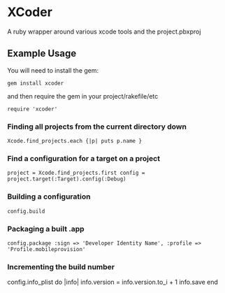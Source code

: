 # XCoder

A ruby wrapper around various xcode tools and the project.pbxproj

## Example Usage

You will need to install the gem:

`gem install xcoder`

and then require the gem in your project/rakefile/etc

`require 'xcoder'`

### Finding all projects from the current directory down

`Xcode.find_projects.each {|p| puts p.name }`

### Find a configuration for a target on a project

`
project = Xcode.find_projects.first
config = project.target(:Target).config(:Debug)
`

### Building a configuration

`config.build`

### Packaging a built .app

`config.package :sign => 'Developer Identity Name', :profile => 'Profile.mobileprovision'`

### Incrementing the build number

config.info_plist do |info|
  info.version = info.version.to_i + 1
  info.save
end